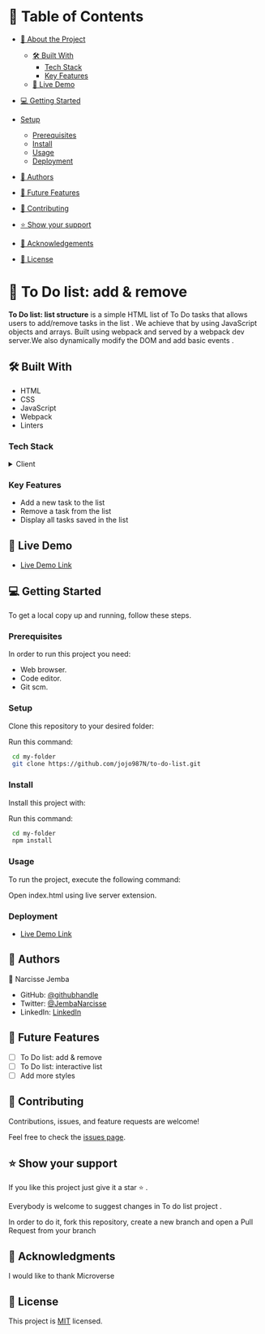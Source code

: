 # 📗 Table of Contents

- [📖 About the Project](#about-project)
  - [🛠 Built With](#built-with)
    - [Tech Stack](#tech-stack)
    - [Key Features](#key-features)
  - [🚀 Live Demo](#live-demo)
- [💻 Getting Started](#getting-started)
- [Setup](#setup)
  - [Prerequisites](#prerequisites)
  - [Install](#install)
  - [Usage](#usage)
  - [Deployment](#deployment)
- [👥 Authors](#authors)

- [🔭 Future Features](#future-features)

- [🤝 Contributing](#contributing)

- [⭐️ Show your support](#support)
 
- [🙏 Acknowledgements](#acknowledgements)

- [📝 License](#license)


# 📖  To Do list: add & remove
 <a name="about-project"></a>

**To Do list: list structure** is a simple HTML list of To Do tasks that allows users to add/remove tasks in the list . We achieve that by using JavaScript objects and arrays. Built using webpack and served by a webpack dev server.We also dynamically modify the DOM and add basic events . 

## 🛠 Built With <a name="built-with"></a>

- HTML
- CSS
- JavaScript
- Webpack
- Linters

### Tech Stack <a name="tech-stack"></a>

<details>
    <summary>Client</summary>
        <ul>
            <li><a  href="https://developer.mozilla.org/en-US/docs/Web/HTML">HTML</a></li>
        </ul>
        <ul>
            <li><a  href="https://developer.mozilla.org/en-US/docs/Web/CSS">CSS</a></li>
        </ul>
        <ul>
            <li><a  href="https://developer.mozilla.org/en-US/docs/Web/JavaScript">Javascript</a></li>
        </ul>
</details>

### Key Features <a name="key-features"></a>

-  Add a new task to the list
-  Remove a task from the list
-  Display all tasks saved in the list

## 🚀 Live Demo <a name="live-demo"></a>

- [Live Demo Link](https://jojo987n.github.io/to-do-list/dist/)

## 💻 Getting Started <a name="getting-started"></a>

To get a local copy up and running, follow these steps.

### Prerequisites

In order to run this project you need:

- Web browser.
- Code editor.
- Git scm.

### Setup

Clone this repository to your desired folder:

Run this command: 

```sh
 cd my-folder
 git clone https://github.com/jojo987N/to-do-list.git
```
### Install

Install this project with:

Run this command:

```sh
 cd my-folder
 npm install
```
### Usage

To run the project, execute the following command:

Open index.html using live server extension.

### Deployment

- [Live Demo Link](https://jojo987n.github.io/to-do-list/dist/)

## 👥 Authors <a name="getting-started"></a>

👤 Narcisse Jemba

  - GitHub: [@githubhandle](https://github.com/jojo987N)
  - Twitter: [@JembaNarcisse](https://twitter.com/JembaNarcisse)
  - LinkedIn: [LinkedIn](https://www.linkedin.com/in/narcisse-jemba-aa9488252/)


## 🔭 Future Features <a name="future-features"></a>

- [ ] To Do list: add & remove
- [ ] To Do list: interactive list
- [ ] Add more styles

## 🤝 Contributing <a name="contributing"></a>

Contributions, issues, and feature requests are welcome!

Feel free to check the [issues page](../../issues/).

## ⭐️ Show your support <a name="support"></a>

If you like this project just give it a star ⭐️ .

Everybody is welcome to suggest changes in To do list project .

In order to do it, fork this repository, create a new branch and open a Pull Request from your branch

## 🙏 Acknowledgments <a name="acknowledgements"></a>

I would like to thank Microverse

## 📝 License <a name="license"></a>

This project is [MIT](./LICENSE.md) licensed.
